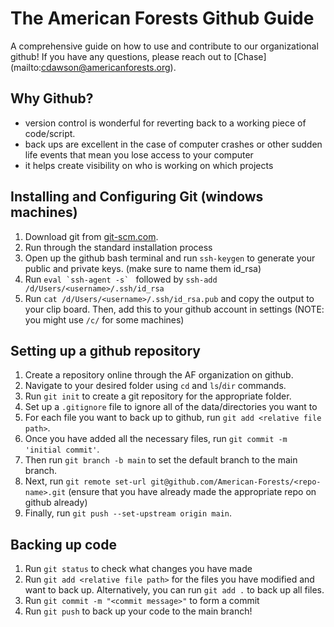 # The American Forests Github Guide

A comprehensive guide on how to use and contribute to our organizational github! If you have any questions, please reach out to [Chase] (mailto:cdawson@americanforests.org).

## Why Github?

- version control is wonderful for reverting back to a working piece of code/script.
- back ups are excellent in the case of computer crashes or other sudden life events that mean you lose access to your computer
- it helps create visibility on who is working on which projects 

## Installing and Configuring Git (windows machines)
1. Download git from [git-scm.com](https://git-scm.com/download/win).
2. Run through the standard installation process
3. Open up the github bash terminal and run `ssh-keygen` to generate your public and private keys. (make sure to name them id_rsa)
5. Run ``eval `ssh-agent -s` `` followed by `ssh-add /d/Users/<username>/.ssh/id_rsa`
6. Run `cat /d/Users/<username>/.ssh/id_rsa.pub` and copy the output to your clip board. Then, add this to your github account in settings (NOTE: you might use `/c/` for some machines)

## Setting up a github repository
1. Create a repository online through the AF organization on github.
1. Navigate to your desired folder using `cd` and `ls`/`dir` commands.
2. Run `git init` to create a git repository for the appropriate folder.
3. Set up a `.gitignore` file to ignore all of the data/directories you want to 
4. For each file you want to back up to github, run `git add <relative file path>`.
5. Once you have added all the necessary files, run `git commit -m 'initial commit'`.
6. Then run `git branch -b main` to set the default branch to the main branch.
7. Next, run `git remote set-url git@github.com/American-Forests/<repo-name>.git` (ensure that you have already made the appropriate repo on github already)
8. Finally, run `git push --set-upstream origin main`.

## Backing up code
1. Run `git status` to check what changes you have made
2. Run `git add <relative file path>` for the files you have modified and want to back up. Alternatively, you can run `git add .` to back up all files.
3. Run `git commit -m "<commit message>"` to form a commit
4. Run `git push` to back up your code to the main branch!

